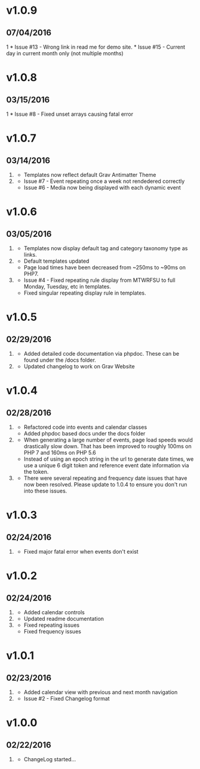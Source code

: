 # v1.0.9
## 07/04/2016
1 [](#bugfix)
	* Issue #13 - Wrong link in read me for demo site.
	* Issue #15 - Current day in current month only (not multiple months)

# v1.0.8
## 03/15/2016

1 [](#bugfix)
	* Issue #8 - Fixed unset arrays causing fatal error

# v1.0.7
## 03/14/2016

1. [](#improved)
	* Templates now reflect default Grav Antimatter Theme
1. [](#bugfix)
	* Issue #7 - Event repeating once a week not rendedered correctly
	* Issue #6 - Media now being displayed with each dynamic event

# v1.0.6
## 03/05/2016

1. [](#new)
	* Templates now display default tag and category taxonomy type as links.
1. [](#improved)
	* Default templates updated
	* Page load times have been decreased from ~250ms to ~90ms on PHP7.
1. [](#bugfix)
	* Issue #4 - Fixed repeating rule display from MTWRFSU to full Monday, Tuesday, etc in templates.
	* Fixed singular repeating display rule in templates.

# v1.0.5
## 02/29/2016

1. [](#new)
	* Added detailed code documentation via phpdoc. These can be found under the /docs folder.
1. [](#bugfix)
	* Updated changelog to work on Grav Website

# v1.0.4
## 02/28/2016

1. [](#new)
	* Refactored code into events and calendar classes
	* Added phpdoc based docs under the docs folder
1. [](#improved)
	* When generating a large number of events, page load speeds would drastically slow down. That has been improved to roughly 100ms on PHP 7 and 160ms on PHP 5.6
	* Instead of using an epoch string in the url to generate date times, we use a unique 6 digit token and reference event date information via the
	token.
1. [](#bugfix)
	* There were several repeating and frequency date issues that have now been resolved. Please update to 1.0.4 to ensure you don't run into these issues.

# v1.0.3
## 02/24/2016

1. [](#bugfix)
	* Fixed major fatal error when events don't exist

# v1.0.2
## 02/24/2016

1. [](#new)
	* Added calendar controls
1. [](#improved)
	* Updated readme documentation
1. [](#bugfix)
	* Fixed repeating issues
	* Fixed frequency issues

# v1.0.1
## 02/23/2016

1. [](#new)
	* Added calendar view with previous and next month navigation
1. [](#bugfix)
	* Issue #2 - Fixed Changelog format

# v1.0.0
## 02/22/2016

1. [](#new)
    * ChangeLog started...
